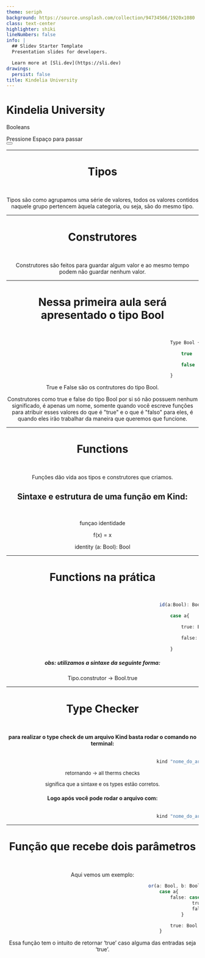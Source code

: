```yaml
---
theme: seriph
background: https://source.unsplash.com/collection/94734566/1920x1080
class: text-center
highlighter: shiki
lineNumbers: false
info: |
  ## Slidev Starter Template
  Presentation slides for developers.

  Learn more at [Sli.dev](https://sli.dev)
drawings:
  persist: false
title: Kindelia University
---
```


# Kindelia University

Booleans

<div class="pt-12">
  <span @click="$slidev.nav.next" class="px-2 py-1 rounded cursor-pointer" hover="bg-white bg-opacity-10">
    Pressione Espaço para passar
     <carbon:arrow-right class="inline"/>
  </span>
</div>

<div class="abs-br m-6 flex gap-2">
  <button @click="$slidev.nav.openInEditor()" title="Open in Editor" class="text-xl icon-btn opacity-50 !border-none !hover:text-white">
    <carbon:edit />
  </button>
  <a href="https://github.com/Kindelia/slides" target="_blank" alt="GitHub"
    class="text-xl icon-btn opacity-50 !border-none !hover:text-white">
    <carbon-logo-github />
  </a>
</div>

---

<h1 style="text-align: center; margin-bottom: 3rem;">Tipos</h1>


<p style="text-align: center;">
    Tipos são como agrupamos uma série de valores, todos os valores contidos naquele grupo pertencem àquela categoria, ou seja, são do mesmo tipo.
</p>

---

<h1 style="text-align: center; margin-bottom: 3rem;">Construtores</h1>

<p style="text-align: center;">
   Construtores são feitos para guardar algum valor e ao mesmo tempo podem não guardar nenhum valor.
</p>

---

<h1 style="text-align: center; margin-bottom: 3rem;">Nessa primeira aula será apresentado o tipo Bool</h1>

```ts {all|1|1-3|}
                                                            Type Bool {

                                                                true

                                                                false

                                                            }
```

<p style="text-align: center;">True e False são os contrutores do tipo Bool.</p>

<p style="text-align: center;">Construtores como true e false do tipo Bool por si só não possuem nenhum significado, é apenas um nome, somente quando você escreve funções para atribuir esses valores do que é "true" e o que é "falso" para eles, é quando eles irão trabalhar da maneira que queremos que funcione. </p>

---

<h1 style="text-align: center; margin-bottom: 3rem;">Functions</h1>

<p style="text-align: center;">Funções dão vida aos tipos e construtores que criamos.</p>

<h2 style="text-align: center; margin-bottom: 3rem;">Sintaxe e estrutura de uma função em Kind:</h2>

<p style="text-align: center;"> funçao identidade </p>
<p style="text-align: center;"> f(x) = x  </p>
<p style="text-align: center;"> identity (a: Bool): Bool </p>


---

<h1 style="text-align: center; margin-bottom: 3rem;">Functions na prática</h1>

```ts {all|1|1-3|}
                                                        id(a:Bool): Bool

                                                            case a{

                                                                true: Bool.true

                                                                false: Bool.false

                                                            }

```

<h5 style="text-align: center;">obs: utilizamos a sintaxe da seguinte forma:</h5>
<p style="text-align: center;"> Tipo.construtor -> Bool.true </p>

---

<h1 style="text-align: center; margin-bottom: 3rem;">Type Checker</h1>

<h4 style="text-align: center;"> para realizar o type check de um arquivo Kind basta rodar o comando no terminal: </h4>

```ts {}

                                                       kind "nome_do_arquivo".kind

```

<p style="text-align: center; font-size: 13px;"> retornando -> all therms checks</p>
<p style="text-align: center; font-size: 13px;"> significa que a sintaxe e os types estão corretos.</p>

<h4 style="text-align: center;"> Logo após você pode rodar o arquivo com: </h4>

```ts {}

                                                       kind "nome_do_arquivo" --run

```

---

<h1 style="text-align: center; margin-bottom: 3rem;">Função que recebe dois parâmetros</h1>

<p style="text-align: center;"> Aqui vemos um exemplo: </p>

```ts {all|2-9|3-8|3-6|4-5|8|all}
                                                    or(a: Bool, b: Bool): Bool
                                                        case a{ 
                                                            false: case b {
                                                                    true: Bool.true
                                                                    false: Bool.false
                                                                }

                                                            true: Bool.true
                                                        }

```

<p style="text-align: center;"> Essa função tem o intuito de retornar ‘true’ caso alguma das entradas seja ‘true’. </p>